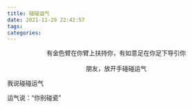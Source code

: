 ```yaml
---
title: 碰碰运气
date: 2021-11-29 22:42:57
tags:
categories:
---
```


<pre align="center">
有金色臂在你臂上扶持你，有如意足在你足下导引你

朋友，放开手碰碰运气
</pre>

我说碰碰运气

运气说：“你别碰瓷”
